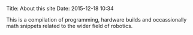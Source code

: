 Title: About this site
Date: 2015-12-18 10:34

This is a compilation of programming, hardware builds and occassionally math snippets
related to the wider field of robotics.


